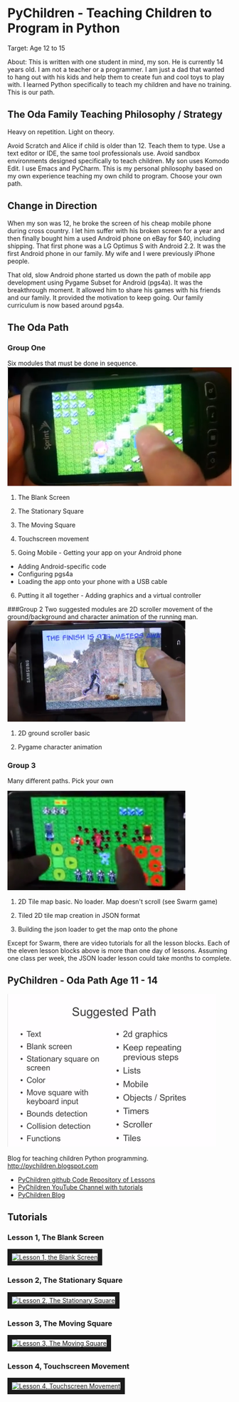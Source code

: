 PyChildren - Teaching Children to Program in Python
===================================================

Target: Age 12 to 15 

About: This is written with one student in mind, my son.  He is currently 14
years old.  I am not a teacher or a programmer.  I am just a dad that
wanted to hang out with his kids and help them to create fun and cool
toys to play with.  I learned Python specifically to teach my children
and have no training.  This is our path.

The Oda Family Teaching Philosophy / Strategy
---------------------------------------------
Heavy on repetition.  Light on theory.

Avoid Scratch and Alice if child is older than 12.  Teach them to type.
Use a text editor or IDE, the same tool professionals use.  Avoid sandbox
environments designed specifically to teach children.    My son uses
Komodo Edit.  I use Emacs and PyCharm.  This is my personal 
philosophy based on my own experience teaching my own child to 
program.  Choose your own path.

Change in Direction
-------------------
When my son was 12, he broke the screen of his cheap mobile phone 
during cross country.  I let him suffer with his broken screen for a year
and then finally bought him a used Android phone on eBay for $40,
including shipping.  That first phone was a LG Optimus S with Android
2.2.  It was the first Android phone in our family.  My wife and I
were previously iPhone people.

That old, slow Android phone started us down the path of mobile 
app development using Pygame Subset for Android (pgs4a).  It
was the breakthrough moment.  It allowed him to share his games
with his friends and our family.  It provided the motivation to
keep going.  Our family curriculum is now based around pgs4a.


The Oda Path
------------

### Group One 
Six modules that must be done in sequence.
![alt text](screenshot_lesson_6.png "Screenshot of Lesson 6 on Phone")


1. The Blank Screen

2. The Stationary Square

3. The Moving Square

4. Touchscreen movement

5. Going Mobile - Getting your app on your Android phone

* Adding Android-specific code
* Configuring pgs4a
* Loading the app onto your phone with a USB cable

6. Putting it all together - Adding graphics and a virtual controller

###Group 2 
Two suggested modules are 2D scroller movement of the ground/background
and character animation of the running man.
![alt text](img/2d_scroller_kai.png "Scroller at Age 13")

1. 2D ground scroller basic

2. Pygame character animation

### Group 3
Many different paths.  Pick your own

![alt text](img/swarm_2d_map.png "Swarm written at age 13")

1. 2D Tile map basic. No loader. Map doesn't scroll (see Swarm game)

2. Tiled 2D tile map creation in JSON format

3. Building the json loader to get the map onto the phone

Except for Swarm, there are video tutorials for all the lesson blocks. Each of the eleven lesson blocks above is more than one day of lessons. Assuming one class per week, the JSON loader lesson could take months to complete.


PyChildren - Oda Path Age 11 - 14
---------------------------------

![alt text](img/path_age_11_to_14.png "Oda Path - Ages 11 - 14")

Blog for teaching children Python programming.  http://pychildren.blogspot.com



* [PyChildren github Code Repository of Lessons](https://github.com/codetricity/pychildren)
* [PyChildren YouTube Channel with tutorials](https://www.youtube.com/user/surfkidsdad/) 
* [PyChildren Blog](http://pychildren.blogspot.com)


## Tutorials
### Lesson 1, The Blank Screen

<a href="http://www.youtube.com/watch?feature=player_embedded&v=FoBKQO7h9gk" 
target="_blank"><img src="http://img.youtube.com/vi/FoBKQO7h9gk/0.jpg" 
alt="Lesson 1, the Blank Screen" width="240" height="180" border="10" /></a>

### Lesson 2, The Stationary Square

<a href="http://www.youtube.com/watch?feature=player_embedded&v=pd7ulBItcq4" 
target="_blank"><img src="http://img.youtube.com/vi/pd7ulBItcq4/0.jpg" 
alt="Lesson 2, The Stationary Square" width="240" height="180" border="10" /></a>

### Lesson 3, The Moving Square

<a href="http://www.youtube.com/watch?feature=player_embedded&v=cKqUyV5q0mU" 
target="_blank"><img src="http://img.youtube.com/vi/cKqUyV5q0mU/0.jpg" 
alt="Lesson 3, The Moving Square" width="240" height="180" border="10" /></a>

### Lesson 4, Touchscreen Movement

<a href="http://www.youtube.com/watch?feature=player_embedded&v=gZxQa0aQ5Do" 
target="_blank"><img src="http://img.youtube.com/vi/gZxQa0aQ5Do/0.jpg" 
alt="Lesson 4, Touchscreen Movement" width="240" height="180" border="10" /></a>